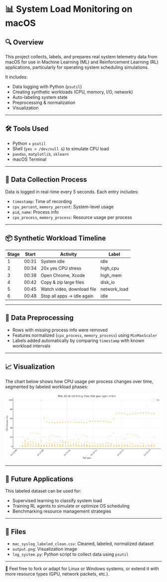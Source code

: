 # 📊 System Load Monitoring on macOS

## 🔍 Overview

This project collects, labels, and prepares real system telemetry data from macOS for use in Machine Learning (ML) and Reinforcement Learning (RL) applications, particularly for operating system scheduling simulations.

It includes:
- Data logging with Python (`psutil`)
- Creating synthetic workloads (CPU, memory, I/O, network)
- Auto-labeling system state
- Preprocessing & normalization
- Visualization

---

## 🛠 Tools Used

- Python + `psutil`
- Shell (`yes > /dev/null &`) to simulate CPU load
- `pandas`, `matplotlib`, `sklearn`
- macOS Terminal

---

## 🧪 Data Collection Process

Data is logged in real-time every 5 seconds. Each entry includes:

- `timestamp`: Time of recording
- `cpu_percent`, `memory_percent`: System-level usage
- `pid`, `name`: Process info
- `cpu_process`, `memory_process`: Resource usage per process

---

## 📦 Synthetic Workload Timeline

| Stage | Start | Activity                         | Label          |
|-------|-------|----------------------------------|----------------|
| 1     | 00:31 | System idle                      | idle           |
| 2     | 00:34 | 20x yes CPU stress               | high_cpu       |
| 3     | 00:38 | Open Chrome, Xcode               | high_mem       |
| 4     | 00:42 | Copy & zip large files           | disk_io        |
| 5     | 00:45 | Watch video, download file       | network_load   |
| 6     | 00:48 | Stop all apps → idle again       | idle           |

---

## 🧹 Data Preprocessing

- Rows with missing process info were removed
- Features normalized (`cpu_process`, `memory_process`) using `MinMaxScaler`
- Labels added automatically by comparing `timestamp` with known workload intervals

---

## 📈 Visualization

The chart below shows how CPU usage per process changes over time, segmented by labeled workload phases:

![System Load Over Time](output.png)

---

## 🧠 Future Applications

This labeled dataset can be used for:
- Supervised learning to classify system load
- Training RL agents to simulate or optimize OS scheduling
- Benchmarking resource management strategies

---

## 📁 Files

- `mac_syslog_labeled_clean.csv`: Cleaned, labeled, normalized dataset
- `output.png`: Visualization image
- `log_system.py`: Python script to collect data using `psutil`

---

📌 Feel free to fork or adapt for Linux or Windows systems, or extend it with more resource types (GPU, network packets, etc.).
